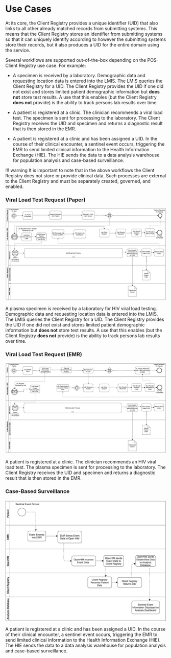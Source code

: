 # Use Cases

At its core, the Client Registry provides a unique identifier (UID) that also links to all other already matched records from submitting systems. This means that the Client Registry stores an identifier from submitting systems so that it can uniquely identify according to however the submitting systems store their records, but it also produces a UID for the entire domain using the service.

Several workflows are supported out-of-the-box depending on the POS-Client Registry use case. For example:

* A specimen is received by a laboratory. Demographic data and requesting location data is entered into the LMIS. The LMIS queries the Client Registry for a UID. The Client Registry provides the UID if one did not exist and stores limited patient demographic information but **does not** store test results. A use that this enables (but the Client Registry **does not** provide) is the ability to track persons lab results over time.

* A patient is registered at a clinic. The clinician recommends a viral load test. The specimen is sent for processing to the laboratory. The Client Registry receives the UID and specimen and returns a diagnostic result that is then stored in the EMR. 

* A patient is registered at a clinic and has been assigned a UID. In the course of their clinical encounter, a sentinel event occurs, triggering the EMR to send limited clinical information to the Health Information Exchange (HIE). The HIE sends the data to a data analysis warehouse for population analysis and case-based surveillance.

!!! warning
    It is important to note that in the above workflows the Client Registry does not store or provide clinical data. Such processes are external to the Client Registry and must be separately created, governed, and enabled. 

### Viral Load Test Request (Paper)

![Link to HIV Load Test Requested by Paper](images/vl.png)

A plasma specimen is received by a laboratory for HIV viral load testing. Demographic data and requesting location data is entered into the LMIS. The LMIS queries the Client Registry for a UID. The Client Registry provides the UID if one did not exist and stores limited patient demographic information but **does not** store test results. A use that this enables (but the Client Registry **does not** provide) is the ability to track persons lab results over time.

### Viral Load Test Request (EMR)

![Link to HIV Load Test Requested by EMR](images/emrvl.png)

A patient is registered at a clinic. The clinician recommends an HIV viral load test. The plasma specimen is sent for processing to the laboratory. The Client Registry receives the UID and specimen and returns a diagnostic result that is then stored in the EMR. 

### Case-Based Surveillance

![Link to HIV Load Test Requested by EMR](images/cbs.png)

A patient is registered at a clinic and has been assigned a UID. In the course of their clinical encounter, a sentinel event occurs, triggering the EMR to send limited clinical information to the Health Information Exchange (HIE). The HIE sends the data to a data analysis warehouse for population analysis and case-based surveillance.
